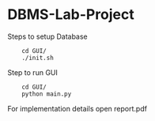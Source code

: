 # DBMS-Lab-Project
Steps to setup Database
```
    cd GUI/
    ./init.sh
```
Step to run GUI
```
    cd GUI/
    python main.py
```
For implementation details open report.pdf